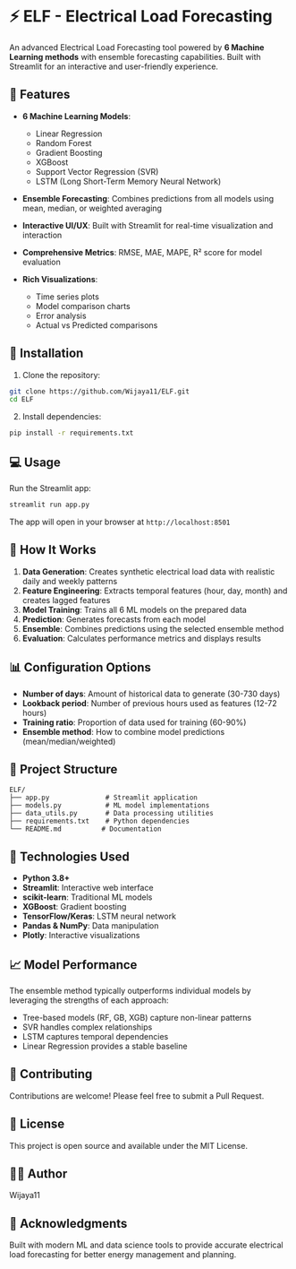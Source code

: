 # ⚡ ELF - Electrical Load Forecasting

An advanced Electrical Load Forecasting tool powered by **6 Machine Learning methods** with ensemble forecasting capabilities. Built with Streamlit for an interactive and user-friendly experience.

## 🌟 Features

- **6 Machine Learning Models**: 
  - Linear Regression
  - Random Forest
  - Gradient Boosting
  - XGBoost
  - Support Vector Regression (SVR)
  - LSTM (Long Short-Term Memory Neural Network)

- **Ensemble Forecasting**: Combines predictions from all models using mean, median, or weighted averaging
- **Interactive UI/UX**: Built with Streamlit for real-time visualization and interaction
- **Comprehensive Metrics**: RMSE, MAE, MAPE, R² score for model evaluation
- **Rich Visualizations**: 
  - Time series plots
  - Model comparison charts
  - Error analysis
  - Actual vs Predicted comparisons

## 🚀 Installation

1. Clone the repository:
```bash
git clone https://github.com/Wijaya11/ELF.git
cd ELF
```

2. Install dependencies:
```bash
pip install -r requirements.txt
```

## 💻 Usage

Run the Streamlit app:
```bash
streamlit run app.py
```

The app will open in your browser at `http://localhost:8501`

## 🎯 How It Works

1. **Data Generation**: Creates synthetic electrical load data with realistic daily and weekly patterns
2. **Feature Engineering**: Extracts temporal features (hour, day, month) and creates lagged features
3. **Model Training**: Trains all 6 ML models on the prepared data
4. **Prediction**: Generates forecasts from each model
5. **Ensemble**: Combines predictions using the selected ensemble method
6. **Evaluation**: Calculates performance metrics and displays results

## 📊 Configuration Options

- **Number of days**: Amount of historical data to generate (30-730 days)
- **Lookback period**: Number of previous hours used as features (12-72 hours)
- **Training ratio**: Proportion of data used for training (60-90%)
- **Ensemble method**: How to combine model predictions (mean/median/weighted)

## 📁 Project Structure

```
ELF/
├── app.py              # Streamlit application
├── models.py           # ML model implementations
├── data_utils.py       # Data processing utilities
├── requirements.txt    # Python dependencies
└── README.md          # Documentation
```

## 🔧 Technologies Used

- **Python 3.8+**
- **Streamlit**: Interactive web interface
- **scikit-learn**: Traditional ML models
- **XGBoost**: Gradient boosting
- **TensorFlow/Keras**: LSTM neural network
- **Pandas & NumPy**: Data manipulation
- **Plotly**: Interactive visualizations

## 📈 Model Performance

The ensemble method typically outperforms individual models by leveraging the strengths of each approach:
- Tree-based models (RF, GB, XGB) capture non-linear patterns
- SVR handles complex relationships
- LSTM captures temporal dependencies
- Linear Regression provides a stable baseline

## 🤝 Contributing

Contributions are welcome! Please feel free to submit a Pull Request.

## 📝 License

This project is open source and available under the MIT License.

## 👨‍💻 Author

Wijaya11

## 🙏 Acknowledgments

Built with modern ML and data science tools to provide accurate electrical load forecasting for better energy management and planning.